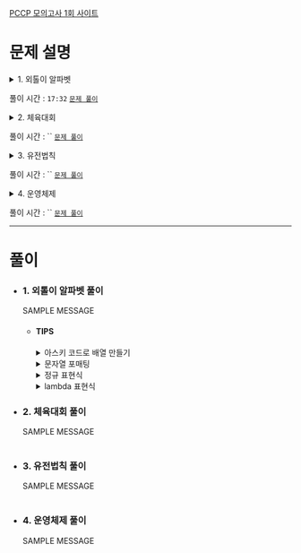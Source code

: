 [PCCP 모의고사 1회 사이트](https://school.programmers.co.kr/learn/courses/15008/15008-pccp-%EB%AA%A8%EC%9D%98%EA%B3%A0%EC%82%AC-1%ED%9A%8C)

# 문제 설명
<details>
  <summary> 1. 외톨이 알파벳 </summary>

> 알파벳 소문자로만 이루어진 어떤 문자열에서, 2회 이상 나타난 알파벳이 2개 이상의 부분으로 나뉘어 있으면 `외톨이 알파벳`이라고 정의합니다.
> <br/><br/>
> 문자열 `edeaaabbccd`를 예시로 들어보면,
> - a는 2회 이상 나타나지만, 하나의 덩어리로 뭉쳐있으므로 `외톨이 알파벳`이 아닙니다.
>   - `ede(aaa)bbccd`
> - b, c도 a와 같은 이유로 `외톨이 알파벳`이 아닙니다.
> - d는 2회 나타나면서, 2개의 부분으로 나뉘어 있으므로 `외톨이 알파벳`입니다.
>   - `e(d)eaaabbcc(d)`
> - e도 d와 같은 이유로 `외톨이 알파벳`입니다.<br/><br/>
>
> 문자열 `eeddee`를 예시로 들어보면,
> - e는 4회 나타나면서, 2개의 부분으로 나뉘어 있으므로 `외톨이 알파벳`입니다.
>   - `(ee)dd(ee)`
> - d는 2회 나타나지만, 하나의 덩어리로 뭉쳐있으므로 `외톨이 알파벳`이 아닙니다.
>   - `ee(dd)ee`<br/><br/>
>
> 문자열 `input_string`이 주어졌을 때, `외톨이 알파벳`들을 알파벳순으로 이어 붙인 문자열을 return 하도록 solution 함수를 완성해주세요. 만약, `외톨이 알파벳`이 없다면 문자열 `N`을 return 합니다.<br/><br/>
> 
> ## 제한사항
> - 1 ≤ `input_string`의 길이 ≤ 2,600
> - `input_string`은 알파벳 소문자로만 구성되어 있습니다.<br/><br/>
> ## 입출력 예
> |input_string|result|
> |:---:|:---:|
> |`edeaaabbccd`|`de`|
> |`eeddee`|`e`|
> |`string`|`N`|
> |`zbzbz`|`bz`|
> ## 입출력 예 설명
> ##### 입출력 예 #1
> - 문제 예시와 같습니다.
> - `외톨이 알파벳`인 e, d를 알파벳순으로 이어 붙여 문자열을 만들면 `de`가 됩니다.
> ##### 입출력 예 #2
> - 문제 예시와 같습니다.
> ##### 입출력 예 #3
> - 모든 문자들이 한 번씩만 등장하므로 `외톨이 알파벳`이 없습니다.
> ##### 입출력 예 #4
> - `외톨이 알파벳`인 z, b를 알파벳순으로 이어 붙여 문자열을 만들면 `bz`가 됩니다.<br/><br/>
</details>

풀이 시간 : `17:32` [`문제 풀이`](#1-외톨이-알파벳-풀이)

<details>
  <summary> 2. 체육대회 </summary>

> 당신이 다니는 학교는 매년 체육대회를 합니다. 체육대회는 여러 종목에 대해 각 반의 해당 종목 대표가 1명씩 나와 대결을 하며, 한 학생은 최대 한개의 종목 대표만 할 수 있습니다. 당신의 반에서도 한 종목당 1명의 대표를 뽑으려고 합니다. 학생들마다 각 종목에 대한 능력이 다르지만 이 능력은 수치화되어 있어 미리 알 수 있습니다. 당신의 반의 전략은 각 종목 대표의 해당 종목에 대한 능력치의 합을 최대화하는 것입니다.
> 다음은 당신의 반 학생이 5명이고, 종목의 개수가 3개이며, 각 종목에 대한 학생들의 능력치가 아래 표와 같을 때, 각 종목의 대표를 뽑는 예시입니다.
> ||테니스|탁구|수영|
> |---:|:---:|:---:|:---:|
> |석환|40|10|10|
> |영재|20|5|0|
> |인용|30|30|30|
> |정현|70|0|70|
> |준모|100|100|100|
> 
> 테니스 대표로 준모, 탁구 대표로 인용, 수영 대표로 정현을 뽑는다면, 세 명의 각 종목에 대한 능력치의 합은 200(=100+30+70)이 됩니다.
> 하지만, 테니스 대표로 석환, 탁구 대표로 준모, 수영 대표로 정현을 뽑는다면 세 명의 각 종목에 대한 능력치 합은 210(=40+100+70)이 됩니다. 이 경우가 당신의 반의 각 종목 대표의 능력치 합이 최대가 되는 경우입니다.<br/><br/>
> 당신의 반 학생들의 각 종목에 대한 능력치를 나타내는 2차원 정수 배열 `ability`가 주어졌을 때, 선발된 대표들의 해당 종목에 대한 능력치 합의 최대값을 return 하는 solution 함수를 완성하시오.<br/><br/>
> 
> ## 제한사항
> - 1 ≤ `ability`의 행의 길이 = 학생 수 ≤ 10
> - 1 ≤ `ability`의 열의 길이 = 종목 수 ≤ `ability`의 행의 길이
> - 0 ≤ `ability[i][j]` ≤ 10,000
> - `ability[i][j]`는 `i+1`번 학생의 `j+1`번 종목에 대한 능력치를 의미합니다.<br/><br/>
> ## 입출력 예
> |ability|result|
> |---|:---:|
> |[[40, 10, 10], [20, 5, 0], [30, 30, 30], [70, 0, 70], [100, 100, 100]]|210|
> |[[20, 30], [30, 20], [20, 30]]|60|
> ## 입출력 예 설명
> ##### 입출력 예 #1
> - 문제 예시와 같습니다.
> ##### 입출력 예 #2
> - 1번 학생이 2번 종목을, 2번 학생이 1번 종목의 대표로 참가하는 경우에 대표들의 해당 종목에 대한 능력치의 합이 최대가 되며, 이는 60입니다.<br/><br/>
</details>

풀이 시간 : `` [`문제 풀이`](#2-체육대회-풀이)

<details>
  <summary> 3. 유전법칙 </summary>

> 멘델은 완두콩을 이용하여 7년간 실험한 결과, 다음과 같은 특별한 법칙을 발견하였습니다.
> + 둥근 완두 순종(RR)을 자가 수분, 즉 같은 유전자끼리 교배할 경우, 다음 세대에 둥근 완두 순종 형질만 나타난다.
> + 주름진 완두 순종(rr)을 자가 수분할 경우, 다음 세대에 주름진 완두 순종 형질만 나타난다.
> + 두 순종을 교배한 잡종(Rr)을 자가 수분할 경우, 다음 세대의 형질은 RR:Rr:rr=1:2:1의 비율로 나타난다. (아래 그림 참조)<br/><br/>
> 
> <img width="500" src="https://grepp-programmers.s3.ap-northeast-2.amazonaws.com/files/production/22c1e8fc-093c-491b-8604-dad8f553b631/image1.PNG"><br/><br/>
> 멘델의 법칙을 공부한 진송이는, 직접 완두콩의 자가 수분 실험을 진행했습니다. 진송이의 실험에서 완두콩 한 개를 자가 수분한 결과는 다음과 같습니다.
> 
> + 각 완두콩은 자가 수분해서 정확히 4개의 완두콩 후손을 남긴다.
> + 잡종 완두콩(Rr)은 자가 수분해서 첫째는 RR, 둘째와 셋째는 Rr, 넷째는 rr 형질의 후손을 남긴다.
> + 순종 완두콩(RR, rr)은 자가 수분해서 자신과 같은 형질의 후손을 남긴다.
> 잡종 완두콩(Rr) 1대부터 시작한 가계도로 그려보면 그림 2와 같습니다.<br/><br/>
>
> <img width="600" src="https://grepp-programmers.s3.ap-northeast-2.amazonaws.com/files/production/95a0f907-0e3c-4c4e-acfe-bb489685802b/image2.PNG"><br/><br/>
> 진송이는 이러한 완두콩의 자가 수분 실험 결과를 정리하고 싶어합니다. 하지만, 세대를 거듭할수록, 완두콩의 수가 너무 많아져 모든 가계도를 기록하기 어려워졌습니다. 진송이는 가계도를 전부 기록하는 것 대신, 완두콩의 세대와 해당 세대에서 몇 번째 개체인지를 알면 형질을 바로 계산하는 프로그램을 만들려 합니다.<br/><br/>
> 각 세대에서 맨 왼쪽 개체부터 첫 번째, 두 번째, 세 번째, ...개체로 나타냅니다. 예를 들어 그림 2에서 2세대의 네 번째 개체의 형질은 "rr"이며, 3세대의 9번째 개체의 형질은 "RR"입니다.<br/><br/>
> 형질을 알고 싶은 완두콩의 세대를 나타내는 정수 `n`과, 해당 완두콩이 세대 내에서 몇 번째 개체인지를 나타내는 정수 `p`가 2차원 정수 배열 `queries`의 원소로 주어집니다. `queries`에 담긴 순서대로 `n`세대의 `p` 번째 개체의 형질을 문자열 배열에 담아서 return 하도록 solution 함수를 완성해주세요.<br/><br/>
> ## 제한사항
> - 1 ≤ queries의 길이(쿼리의 개수) ≤ 5
> - queries의 원소는 [n, p] 형태입니다.
>   - 1 ≤ n ≤ 16
>   - 1 ≤ p ≤ 4n-1<br/><br/>
> ## 입출력 예
> |queries|result|
> |:---|:---|
> |[[3, 5]]|["RR"]|
> |[[3, 8], [2, 2]]|["rr", "Rr"]|
> |[[3, 1], [2, 3], [3, 9]]|["RR", "Rr", "RR"]|
> |[[4, 26]]|["Rr"]|
> ## 입출력 예 설명
> ##### 입출력 예 #1
> - 본문의 가계도를 참고하면 3세대의 5번째 개체의 형질이 RR임을 알 수 있습니다.
> ##### 입출력 예 #2
> - 본문의 가계도를 참고하면 3세대의 8번째 개체의 형질이 rr임을 알 수 있습니다.
> - 본문의 가계도를 참고하면 2세대의 2번째 개체의 형질이 Rr임을 알 수 있습니다.
> ##### 입출력 예 #3
> - 본문의 가계도를 참고하면 3세대의 1번째 개체의 형질이 RR임을 알 수 있습니다.
> - 본문의 가계도를 참고하면 2세대의 3번째 개체의 형질이 Rr임을 알 수 있습니다.
> - 본문의 가계도를 참고하면 3세대의 9번째 개체의 형질이 RR임을 알 수 있습니다.
> ##### 입출력 예 #4
> - 4세대의 26번째 개체는 3세대의 7번째 개체(Rr)의 둘째 후손으로, 형질은 Rr이 됩니다.<br/><br/>
</details>

풀이 시간 : `` [`문제 풀이`](#3-유전법칙-풀이)

<details>
  <summary> 4. 운영체제 </summary>

> 개발자 준모는 운영체제를 만들었습니다. 준모가 만든 운영체제는 프로그램의 우선순위와 호출된 시각에 따라 실행 순서를 결정합니다. 모든 프로그램에는 1부터 10까지의 점수가 매겨져 있으며, 이 점수가 낮을수록 우선순위가 높은 프로그램입니다. 각 프로그램들은 실행 시간이 정해져 있으며 프로그램이 호출되면 대기상태에 있다가 자신의 순서가 되면 실행 시간 동안 실행된 뒤 종료됩니다.<br/><br/>
> 준모가 만든 운영체제는 호출된 프로그램들 중 우선순위가 가장 높은 프로그램을 먼저 실행합니다. 호출된 각 프로그램은 자신보다 우선순위가 높은 호출된 프로그램이 모두 종료된 후에 실행됩니다. 단, 실행 중인 프로그램보다 우선순위가 높은 프로그램이 호출되어도 실행 중이던 프로그램은 중단되지 않고 종료될 때까지 계속 실행됩니다. 또한, 우선순위가 같은 프로그램들 중에서는 먼저 호출된 프로그램이 먼저 실행됩니다.<br/><br/>
> 다음은 1번부터 4번까지의 4개의 프로그램이 호출된 예시입니다.<br/><br/>
> <img width="600" src="https://grepp-programmers.s3.ap-northeast-2.amazonaws.com/files/production/2545585a-8c01-4085-8e82-a2bec7803453/%EC%9A%B4%EC%98%81%EC%B2%B4%EC%A0%9C1.png"><br/><br/>
> 예를 들어, 1번부터 4번까지 4개의 프로그램의 점수가 순서대로 2, 1, 3, 3이며, 호출된 시각은 0, 5, 5, 12초이고, 수행시간은 10, 5, 3, 2라고 가정해 봅시다.
> + 1번 프로그램이 0초에 호출될 때 실행 중인 프로그램이 없으므로, 0초에 1번 프로그램이 바로 실행됩니다. 1번 프로그램은 10초에 종료되며, 2, 3번 프로그램이 새로 호출됐습니다.
> + 호출된 2, 3번 프로그램 중 2번 프로그램의 점수가 1로 우선순위가 높습니다. 2번 프로그램은 5초에 호출되어 10초에 실행될 때까지 5초 동안 대기했습니다. 2번 프로그램은 15초에 종료되며, 4번 프로그램이 새로 호출됐습니다.
> + 호출된 3, 4번 프로그램은 점수가 같지만, 3번 프로그램이 먼저 호출되었기 때문에 3번 프로그램이 먼저 실행됩니다. 3번 프로그램은 5초에 호출되어 15초에 실행될 때까지 10초 동안 대기했습니다. 3번 프로그램은 18초에 종료됩니다.
> + 4번 프로그램이 마지막으로 실행되며, 4번 프로그램은 12초에 호출되어 18초에 실행될 때까지 6초 동안 대기했습니다. 4번 프로그램은 20초에 종료됩니다.
>   
> 모든 프로그램이 종료되는 시각은 20초이며, 각 프로그램이 대기한 시간은 순서대로 0, 5, 10, 6초입니다. 점수가 1인 프로그램의 대기시간 합은 5고, 점수가 3인 프로그램의 대기시간 합은 16 임을 알 수 있습니다.<br/><br/>
> 프로그램들의 정보를 나타내는 2차원 정수 배열 `program`이 주어질 때, 모든 프로그램들이 종료되는 시각과 프로그램의 점수마다 대기시간의 합을 정수 배열에 담아 return 하는 solution 함수를 완성하세요. return 해야 하는 `answer` 배열은 길이가 11인 정수 배열입니다. `answer[0]`은 모든 프로그램들이 종료되는 시각을 의미하며, `answer[i]`(1 ≤ i ≤ 10)는 프로그램의 점수가 i인 프로그램들의 대기시간의 합을 의미합니다.<br/><br/>
> ## 제한사항
> - 1 ≤ `program`의 길이 ≤ 100,000
> - `program[i]`은 i+1번 프로그램의 정보를 의미하며, [a, b, c]의 형태로 주어집니다.
>   - a는 프로그램의 점수를 의미하며, 1 ≤ a ≤ 10 을 만족합니다.
>   - b는 프로그램이 호출된 시각을 의미하며, 0 ≤ b ≤ 10,000,000을 만족합니다.
>   - c는 프로그램의 실행 시간을 의미하며, 1 ≤ c ≤ 1,000을 만족합니다.
>   - a, b쌍이 중복되는 프로그램은 입력으로 주어지지 않습니다. 즉, 호출된 시각이 같으면서 점수도 같은 프로그램은 없습니다.
> ## 입출력 예
> |program|result(answer)|
> |:---|:---|
> |[[2, 0, 10], [1, 5, 5], [3, 5, 3], [3, 12, 2]]|[20, 5, 0, 16, 0, 0, 0, 0, 0, 0, 0]|
> |[[3, 6, 4], [4, 2, 5], [1, 0, 5], [5, 0, 5]]|[19, 0, 0, 4, 3, 14, 0, 0, 0, 0, 0]|
> ## 입출력 예 설명
> ##### 입출력 예 #1
> - 문제 예시와 같습니다.
> ##### 입출력 예 #2
> - 그림으로 나타내면 아래 그림과 같습니다.<br/><br/>
>   <img src="https://grepp-programmers.s3.ap-northeast-2.amazonaws.com/files/production/68bb44c8-beba-453f-932a-301dbca10e8b/%EC%9A%B4%EC%98%81%EC%B2%B4%EC%A0%9C2.png"><br/><br/>
</details>

풀이 시간 : `` [`문제 풀이`](#4-운영체제-풀이)

---

# 풀이

  - ### 1. 외톨이 알파벳 풀이
    SAMPLE MESSAGE
    - #### TIPS
      <details>
        <summary>아스키 코드로 배열 만들기</summary>

        >SAMPLE MESSAGE
      </details>
      <details>
        <summary>문자열 포매팅</summary>

        >SAMPLE MESSAGE
      </details>
      <details>
        <summary>정규 표현식</summary>

        >SAMPLE MESSAGE
      </details>
      <details>
        <summary>lambda 표현식</summary>

        >SAMPLE MESSAGE
      </details>
  - ### 2. 체육대회 풀이
    SAMPLE MESSAGE<br/><br/>
    
  - ### 3. 유전법칙 풀이
    SAMPLE MESSAGE<br/><br/>
    
  - ### 4. 운영체제 풀이
    SAMPLE MESSAGE<br/><br/>
    
